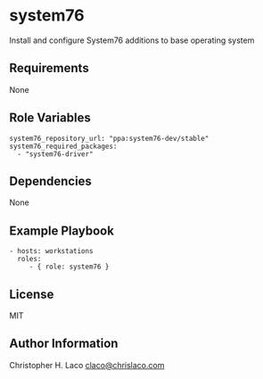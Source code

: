 system76
========

Install and configure System76 additions to base operating system

Requirements
------------

None

Role Variables
--------------

    system76_repository_url: "ppa:system76-dev/stable"
    system76_required_packages:
      - "system76-driver"

Dependencies
------------

None

Example Playbook
----------------

    - hosts: workstations
      roles:
         - { role: system76 } 

License
-------

MIT

Author Information
------------------

Christopher H. Laco <claco@chrislaco.com>

